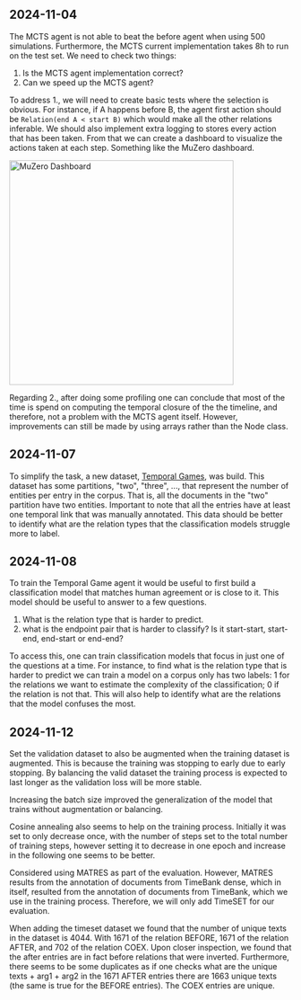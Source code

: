 ## 2024-11-04

The MCTS agent is not able to beat the before agent when using 500 simulations. Furthermore, the MCTS current implementation takes 8h to run on the test set. We need to check two things:

1. Is the MCTS agent implementation correct?
2. Can we speed up the MCTS agent?

To address 1., we will need to create basic tests where the selection is obvious. For instance, if A happens before B, the agent first action should be `Relation(end A < start B)` which would make all the other relations inferable. We should also implement extra logging to stores every action that has been taken. From that we can create a dashboard to visualize the actions taken at each step. Something like the MuZero dashboard.

<img src="assets/muzero_dash.png" alt="MuZero Dashboard" height="400">

Regarding 2., after doing some profiling one can conclude that most of the time is spend on computing the temporal closure of the the timeline, and therefore, not a problem with the MCTS agent itself. However, improvements can still be made by using arrays rather than the Node class.

## 2024-11-07

To simplify the task, a new dataset, [Temporal Games](https://huggingface.co/datasets/hugosousa/TemporalGames), was build. This dataset has some partitions, "two", "three", ..., that represent the number of entities per entry in the corpus. That is, all the documents in the "two" partition have two entities. Important to note that all the entries have at least one temporal link that was manually annotated. This data should be better to identify what are the relation types that the classification models struggle more to label.

## 2024-11-08

To train the Temporal Game agent it would be useful to first build a classification model that matches human agreement or is close to it. This model should be useful to answer to a few questions. 

1. What is the relation type that is harder to predict.
2. what is the endpoint pair that is harder to classify? Is it start-start, start-end, end-start or end-end?

To access this, one can train classification models that focus in just one of the questions at a time. For instance, to find what is the relation type that is harder to predict we can train a model on a corpus only has two labels: 1 for the relations we want to estimate the complexity of the classification; 0 if the relation is not that. This will also help to identify what are the relations that the model confuses the most.

## 2024-11-12

Set the validation dataset to also be augmented when the training dataset is augmented. This is because the training was stopping to early due to early stopping. By balancing the valid dataset the training process is expected to last longer as the validation loss will be more stable.

Increasing the batch size improved the generalization of the model that trains without augmentation or balancing.

Cosine annealing also seems to help on the training process. Initially it was set to only decrease once, with the number of steps set to the total number of training steps, however setting it to decrease in one epoch and increase in the following one seems to be better.

Considered using MATRES as part of the evaluation. However, MATRES results from the annotation of documents from TimeBank dense, which in itself, resulted from the annotation of documents from TimeBank, which we use in the training process. Therefore, we will only add TimeSET for our evaluation.

When adding the timeset dataset we found that the number of unique texts in the dataset is 4044. With 1671 of the relation BEFORE, 1671 of the relation AFTER, and 702 of the relation COEX. Upon closer inspection, we found that the after entries are in fact before relations that were inverted. Furthermore, there seems to be some duplicates as if one checks what are the unique texts + arg1 + arg2 in the 1671 AFTER entries there are 1663 unique texts (the same is true for the BEFORE entries). The COEX entries are unique.

